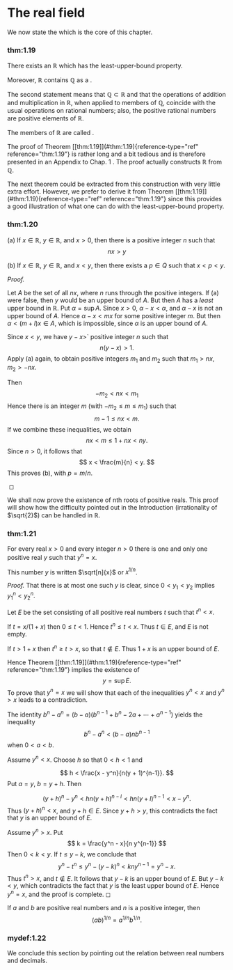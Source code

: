 # The real field

We now state the which is the core of this chapter.


### thm:1.19 
 There exists an $\mathbb{R}$ which has the
least-upper-bound property.

Moreover, $\mathbb{R}$ contains $\mathbb{Q}$ as a .


The second statement means that $\mathbb{Q} \subset \mathbb{R}$ and that the operations
of addition and multiplication in $\mathbb{R}$, when applied to members of $\mathbb{Q}$,
coincide with the usual operations on rational numbers; also, the
positive rational numbers are positive elements of $\mathbb{R}$.

The members of $\mathbb{R}$ are called .

The proof of Theorem \[\[thm:1.19\]](#thm:1.19){reference-type="ref"
reference="thm:1.19"} is rather long and a bit tedious and is therefore
presented in an Appendix to Chap. 1 . The proof actually constructs $\mathbb{R}$
from $\mathbb{Q}$.

The next theorem could be extracted from this construction with very
little extra effort. However, we prefer to derive it from Theorem
\[\[thm:1.19\]](#thm:1.19){reference-type="ref" reference="thm:1.19"}
since this provides a good illustration of what one can do with the
least-upper-bound property.


### thm:1.20 
 (a) If $x \in \mathbb{R}$, $y \in \mathbb{R}$, and
$x > 0$, then there is a positive integer $n$ such that 
$$
nx > y
$$


\(b\) If $x \in \mathbb{R}$, $y \in \mathbb{R}$, and $x < y$, then there exists a
$p \in Q$ such that $x < p < y$.



*Proof.*


Let $A$ be the set of all $nx$, where $n$ runs through the positive
integers. If (a) were false, then $y$ would be an upper bound of $A$.
But then $A$ has a *least* upper bound in $\mathbb{R}$. Put $\alpha = \sup A$.
Since $x > 0$, $\alpha - x < \alpha$, and $\alpha - x$ is not an upper
bound of $A$. Hence $\alpha - x < mx$ for some positive integer $m$. But
then $\alpha < (m + l)x \in A$, which is impossible, since $\alpha$ is
an upper bound of $A$.

Since $x < y$, we have $y - x >$`
positive integer $n$ such that 
$$
n(y - x) > 1.
$$
 Apply (a) again, to
obtain positive integers $m_1$ and $m_2$ such that $m_1 > nx$,
$m_2 > -nx$.

Then 
$$
-m_2 < nx < m_1
$$
 Hence there is an integer $m$ (with
$-m_2 \leq m \leq m_1$) such that 
$$
m - 1\leq n x < m.
$$
 If we combine
these inequalities, we obtain 
$$
nx < m \leq 1 + nx < ny.
$$
 Since
$n > 0$, it follows that 
$$
x < \frac{m}{n} < y.
$$
 This proves (b), with
$p = m/n$.


 ◻


We shall now prove the existence of nth roots of positive reals. This
proof will show how the difficulty pointed out in the Introduction
(irrationality of $\sqrt{2}$) can be handled in $\mathbb{R}$.


### thm:1.21 
 For every real $x > 0$ and every integer
$n> 0$ there is one and only one positive real $y$ such that $y^n = x$.


This number $y$ is written $\sqrt[n]{x}$ or $x^{1/n}$.


*Proof.* That there is at most one such $y$ is clear, since
$0 < y_1 < y_2$ implies $y_1^n < y_2^n$.

Let $E$ be the set consisting of all positive real numbers $t$ such that
$t^n < x$.

If $t = x/(1 + x)$ then $0 \leq t < 1$. Hence $t^{n} \leq t < x$. Thus
$t \in E$, and $E$ is not empty.

If $t > 1 + x$ then $t^{n} \geq t > x$, so that $t \not\in E$. Thus
$1 + x$ is an upper bound of $E$.

Hence Theorem \[\[thm:1.19\]](#thm:1.19){reference-type="ref"
reference="thm:1.19"} implies the existence of 
$$
y = \sup E.
$$
 To prove
that $y^{n} = x$ we will show that each of the inequalities $y^{n} < x$
and $y^{n} > x$ leads to a contradiction.

The identity
$b^{n} - a^{n}= (b - a)(b^{n-1} + b^{n}- 2a + \cdots + a^{n-1})$ yields
the inequality 
$$
b^{n} - a^{n} < (b - a)nb^{n-1}
$$
 when $0 < a < b$.

Assume $y^{n} < x$. Choose $h$ so that $0 < h < 1$ and

$$
h < \frac{x - y^n}{n(y + 1)^{n-1}}.
$$
 Put $a = y$, $b = y + h$. Then

$$
(y + h)^{n} - y^{n}
        < hn(y + h)^{n-l}
        < hn(y + l)^{n-1}
        < x - y^{n}.
$$
 Thus $(y + h)^{n} < x$, and $y +h \in E$. Since
$y + h > y$, this contradicts the fact that $y$ is an upper bound of
$E$.

Assume $y^{n} > x$. Put 
$$
k = \frac{y^n - x}{n y^{n-1}}
$$
 Then
$0 < k < y$. If $t \leq y - k$, we conclude that 
$$
y^{n} - t^{n}
        \leq y^{n} - (y - k)^{n}
        < kny^{n-1}
        = y^{n} - x.
$$
 Thus $t^{n} > x$, and $t \not\in E$. It follows
that $y - k$ is an upper bound of $E$. But $y - k < y$, which
contradicts the fact that $y$ is the least upper bound of $E$. Hence
$y^{n} = x$, and the proof is complete. ◻



If $a$ and $b$ are positive real numbers and $n$ is a positive integer,
then 
$$
(ab)^{1/n}= a^{1/n}b^{1/n}.
$$




### mydef:1.22 
 We conclude this section by pointing
out the relation between real numbers and decimals.

